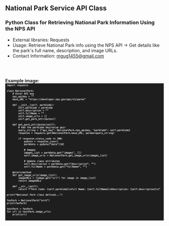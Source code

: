 ## National Park Service API Class 

### Python Class for Retrieving National Park Information Using the NPS API

- External libraries: Requests
- Usage: Retrieve National Park info using the NPS API -> Get details like the park's full name, description, and image URLs.
- Contact Information: [mgug1455@gmail.com](mailto:mgug1455@gmail.com)
<br>
<br>

**Example image:**
![NPS API Request Class Example Screen](/assets/NPS-screen.png)
